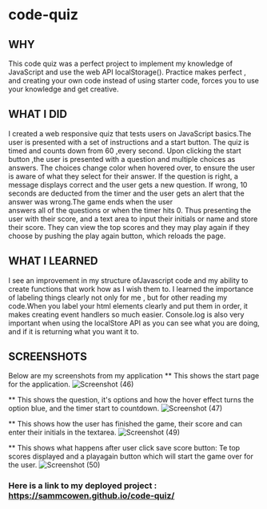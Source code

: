 # code-quiz

## WHY
This code quiz was a perfect project to implement my knowledge of JavaScript and use the web API localStorage().
Practice makes perfect , and creating your own code instead of using starter code, forces you to use your knowledge and get creative.

## WHAT I DID 
I created a web responsive quiz that tests users on JavaScript basics.The user is presented with a set of instructions and a start button. 
The quiz is timed and counts down from 60 ,every second. Upon clicking the start button ,the user is presented with a question and multiple choices as answers.
The choices change color when hovered over, to ensure the user is aware of what they select for their answer. If the question is right, a message displays correct 
and the user gets a new question. If wrong, 10 seconds are deducted from the timer and the user gets an alert that the answer was wrong.The game ends when the user  
answers all of the questions or when the timer hits 0. Thus presenting the user with their score, and a text area to input their initials or name and store their score.
They can view the top scores and they may play again if they choose by pushing the play again button, which reloads the page.

## WHAT I LEARNED
 I see an improvement in my structure ofJavascript code and my ability to create functions that work how as I wish them to. I learned the importance of labeling things clearly
not only for me , but for other reading my code.When you label your html elements clearly and put them in order, it makes creating event handlers so much easier. 
Console.log is also very important when using the localStore API as you can see what you are doing, and if it is returning what you want it to.

## SCREENSHOTS

Below are my screenshots from my application
** This shows the start page for the application. 
![Screenshot (46)](https://user-images.githubusercontent.com/92121595/149731706-dbfd6cc1-b9a5-4e5c-bcd4-2f83e7c5f2e5.png)


** This shows the question, it's options and how the hover effect turns the option blue, and the timer start to countdown.
![Screenshot (47)](https://user-images.githubusercontent.com/92121595/149731244-e6e42685-5aa9-49fe-9ce3-70ea473b96ff.png)

** This shows how the user has finished the game, their score  and can enter their initials in the textarea.
![Screenshot (49)](https://user-images.githubusercontent.com/92121595/149731290-1cc12a4a-e0d2-4f10-9348-e748980fa078.png)

** This shows what happens after user click save score button: Te top scores displayed and a playagain button which will start the game over for the user. 
![Screenshot (50)](https://user-images.githubusercontent.com/92121595/149731306-20d78e6b-2487-4eaf-af93-7eee958f4fef.png)

### Here is a link to my deployed project : https://sammcowen.github.io/code-quiz/
